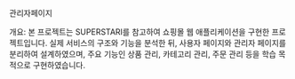 관리자페이지

개요: 본 프로젝트는 SUPERSTARI를 참고하여 쇼핑몰 웹 애플리케이션을 구현한 프로젝트입니다. 실제 서비스의 구조와 기능을 분석한 뒤, 사용자 페이지와 관리자 페이지를 분리하여 설계하였으며, 주요 기능인 상품 관리, 카테고리 관리, 주문 관리 등을 학습 목적으로 구현하였습니다.
